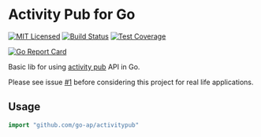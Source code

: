 # Activity Pub for Go

[![MIT Licensed](https://img.shields.io/github/license/go-ap/activitypub.svg)](https://raw.githubusercontent.com/go-ap/activitypub/master/LICENSE)
[![Build Status](https://builds.sr.ht/~mariusor/activitypub.svg)](https://builds.sr.ht/~mariusor/activitypub)
[![Test Coverage](https://codecov.io/gh/go-ap/activitypub/branch/master/graph/badge.svg)](https://codecov.io/gh/go-ap/activitypub)
<!--[![Codacy Badge](https://api.codacy.com/project/badge/Grade/29664f7ae6c643bca76700143e912cd3)](https://www.codacy.com/app/go-ap/activitypub/dashboard)-->
[![Go Report Card](https://goreportcard.com/badge/github.com/go-ap/activitypub)](https://goreportcard.com/report/github.com/go-ap/activitypub)

Basic lib for using [activity pub](https://www.w3.org/TR/activitypub/#Overview) API in Go.

Please see issue [#1](https://github.com/go-ap/activitypub.go/issues/1) before considering this project for real life applications.

## Usage

```go
import "github.com/go-ap/activitypub"
```
